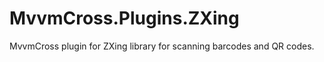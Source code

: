 MvvmCross.Plugins.ZXing
=======================
MvvmCross plugin for ZXing library for scanning barcodes and QR codes.
